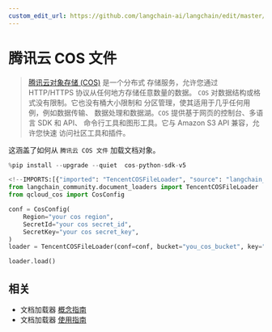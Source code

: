 ```yaml
---
custom_edit_url: https://github.com/langchain-ai/langchain/edit/master/docs/docs/integrations/document_loaders/tencent_cos_file.ipynb
---
```

# 腾讯云 COS 文件

> [腾讯云对象存储 (COS)](https://www.tencentcloud.com/products/cos) 是一个分布式
> 存储服务，允许您通过 HTTP/HTTPS 协议从任何地方存储任意数量的数据。
> `COS` 对数据结构或格式没有限制。它也没有桶大小限制和
> 分区管理，使其适用于几乎任何用例，例如数据传输、
> 数据处理和数据湖。`COS` 提供基于网页的控制台、多语言 SDK 和 API、
> 命令行工具和图形工具。它与 Amazon S3 API 兼容，允许您快速
> 访问社区工具和插件。

这涵盖了如何从 `腾讯云 COS 文件` 加载文档对象。


```python
%pip install --upgrade --quiet  cos-python-sdk-v5
```


```python
<!--IMPORTS:[{"imported": "TencentCOSFileLoader", "source": "langchain_community.document_loaders", "docs": "https://python.langchain.com/api_reference/community/document_loaders/langchain_community.document_loaders.tencent_cos_file.TencentCOSFileLoader.html", "title": "Tencent COS File"}]-->
from langchain_community.document_loaders import TencentCOSFileLoader
from qcloud_cos import CosConfig
```


```python
conf = CosConfig(
    Region="your cos region",
    SecretId="your cos secret_id",
    SecretKey="your cos secret_key",
)
loader = TencentCOSFileLoader(conf=conf, bucket="you_cos_bucket", key="fake.docx")
```


```python
loader.load()
```


## 相关

- 文档加载器 [概念指南](/docs/concepts/#document-loaders)
- 文档加载器 [使用指南](/docs/how_to/#document-loaders)
